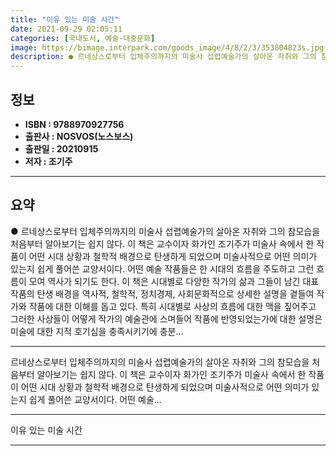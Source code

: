 ```yaml
---
title: "이유 있는 미술 시간"
date: 2021-09-29 02:05:11
categories: [국내도서, 예술-대중문화]
image: https://bimage.interpark.com/goods_image/4/8/2/3/353804823s.jpg
description: ● 르네상스로부터 입체주의까지의 미술사 섭렵예술가의 살아온 자취와 그의 참모습을 처음부터 알아보기는 쉽지 않다. 이 책은 교수이자 화가인 조기주가 미술사 속에서 한 작품이 어떤 시대 상황과 철학적 배경으로 탄생하게 되었으며 미술사적으로 어떤 의미가 있는지 쉽게 풀어쓴 교양서이다. 어떤
---
```


## **정보**

- **ISBN : 9788970927756**
- **출판사 : NOSVOS(노스보스)**
- **출판일 : 20210915**
- **저자 : 조기주**

------



## **요약**

●  르네상스로부터 입체주의까지의 미술사 섭렵예술가의 살아온 자취와 그의 참모습을 처음부터 알아보기는 쉽지 않다. 이 책은 교수이자 화가인 조기주가 미술사 속에서 한 작품이 어떤 시대 상황과 철학적 배경으로 탄생하게 되었으며 미술사적으로 어떤 의미가 있는지 쉽게 풀어쓴 교양서이다. 어떤 예술 작품들은 한 시대의 흐름을 주도하고 그런 흐름이 모여 역사가 되기도 한다. 이 책은 시대별로 다양한 작가의 삶과 그들이 남긴 대표 작품의 탄생 배경을 역사적, 철학적, 정치경제, 사회문화적으로 상세한 설명을 곁들여 작가와 작품에 대한 이해를 돕고 있다. 특히 시대별로 사상의 흐름에 대한 맥을 짚어주고 그러한 사상들이 어떻게 작가의 예술관에 스며들어 작품에 반영되었는가에 대한 설명은 미술에 대한 지적 호기심을 충족시키기에 충분...

------

르네상스로부터 입체주의까지의 미술사 섭렵예술가의 살아온 자취와 그의 참모습을 처음부터 알아보기는 쉽지 않다. 이 책은 교수이자 화가인 조기주가 미술사 속에서 한 작품이 어떤 시대 상황과 철학적 배경으로 탄생하게 되었으며 미술사적으로 어떤 의미가 있는지 쉽게 풀어쓴 교양서이다. 어떤 예술... 

------


이유 있는 미술 시간 

------


